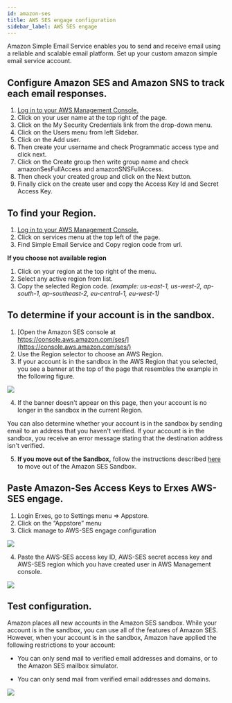 ```yaml
---
id: amazon-ses
title: AWS SES engage configuration
sidebar_label: AWS SES engage
---
```

Amazon Simple Email Service enables you to send and receive email using a reliable and scalable email platform. Set up your custom amazon simple email service account. 

## Configure Amazon SES and Amazon SNS to track each email responses.

1.	[ Log in to your AWS Management Console. ](https://console.aws.amazon.com)
2.	Click on your user name at the top right of the page.
3.	Click on the My Security Credentials link from the drop-down menu.
4.	Click on the Users menu from left Sidebar.
5.	Click on the Add user.
6.	Then create your username and check Programmatic access type and click next.
7.	Click on the Create group then write group name and check amazonSesFullAccess and amazonSNSFullAccess.
8.	Then check your created group and click on the Next button.
9.	Finally click on the create user and copy the Access Key Id and Secret Access Key.


## To find your Region.

1.	[ Log in to your AWS Management Console.](https://console.aws.amazon.com)
2.	Click on services menu at the top left of the page.
3.	Find Simple Email Service and Copy region code from url.

**If you choose not available region**
1.	Click on your region at the top right of the menu.
2.	Select any active region from list.
3.	Copy the selected Region code.
_(example: us-east-1, us-west-2, ap-south-1, ap-southeast-2, eu-central-1, eu-west-1)_


## To determine if your account is in the sandbox.
1.	[Open the Amazon SES console at https://console.aws.amazon.com/ses/](https://console.aws.amazon.com/ses/)
2.	Use the Region selector to choose an AWS Region.
3.	If your account is in the sandbox in the AWS Region that you selected, you see a banner at the top of the page that resembles the example in the following figure.

<img  src="https://erxes-docs.s3-us-west-2.amazonaws.com/amazon.png"/>

4.	If the banner doesn't appear on this page, then your account is no longer in the sandbox in the current Region.

<aside class="notice">
You can also determine whether your account is in the sandbox by sending email to an address that you haven't verified. If your account is in the sandbox, you receive an error message stating that the destination address isn't verified.
</aside> 


5. **If you move out of the Sandbox,** follow the instructions described [here](https://docs.aws.amazon.com/ses/latest/DeveloperGuide/request-production-access.html) to move out of the Amazon SES Sandbox.


## Paste Amazon-Ses Access Keys to Erxes AWS-SES engage.

1.	Login Erxes, go to Settings menu => Appstore.
2.	Click on the “Appstore” menu 
3.	Click manage to AWS-SES engage configuration

<img  src="https://erxes-docs.s3-us-west-2.amazonaws.com/Amazon-ses/Amazon+setting+aws.png"/>

4.	Paste the AWS-SES  access key ID, AWS-SES secret access key and AWS-SES region which you have created user in AWS Management console. 

<img  src="https://erxes-docs.s3-us-west-2.amazonaws.com/Amazon-ses/amazon-ses+key.png"/>

## Test configuration.

Amazon places all new accounts in the Amazon SES sandbox. While your account is in the sandbox, you can use all of the features of Amazon SES. However, when your account is in the sandbox, Amazon have applied the following restrictions to your account:

+ You can only send mail to verified email addresses and domains, or to the Amazon SES mailbox simulator.

+ You can only send mail from verified email addresses and domains.

<img  src="https://erxes-docs.s3-us-west-2.amazonaws.com/Amazon-ses/amazon+test+conf.png"/>